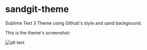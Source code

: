 # sandgit-theme
Sublime Text 3 Theme using Github's style and sand background.

This is the theme's screenshot:

![alt text](https://farm9.staticflickr.com/8630/16415519147_2dba8fc25b_z.jpg "Sandgit")
